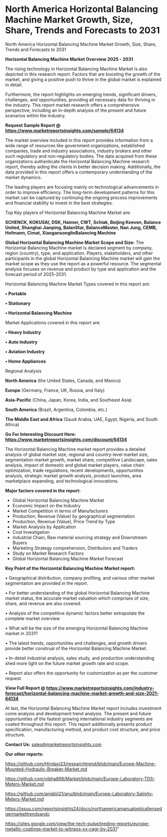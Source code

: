 # North America Horizontal Balancing Machine Market Growth, Size, Share, Trends and Forecasts to 2031
North America Horizontal Balancing Machine Market Growth, Size, Share, Trends and Forecasts to 2031

<Strong> Horizontal Balancing Machine Market Overview 2025 - 2031</strong>

The rising technology in Horizontal Balancing Machine Market is also depicted in this research report. Factors that are boosting the growth of the market, and giving a positive push to thrive in the global market is explained in detail.

Furthermore, the report highlights on emerging trends, significant drivers, challenges, and opportunities, providing all necessary data for thriving in the industry. This report market research offers a comprehensive perspective, including an in-depth analysis of the present and future scenarios within the industry.

<strong>Request Sample Report @ <a href=https://www.marketreportsinsights.com/sample/64134>https://www.marketreportsinsights.com/sample/64134</a></strong>

The market overview included in this report provides information from a wide range of resources like government organizations, established companies, trade and industry associations, industry brokers and other such regulatory and non-regulatory bodies. The data acquired from these organizations authenticate the Horizontal Balancing Machine research report, thereby aiding the clients in better decision making. Additionally, the data provided in this report offers a contemporary understanding of the market dynamics.

The leading players are focusing mainly on technological advancements in order to improve efficiency. The long-term development patterns for this market can be captured by continuing the ongoing process improvements and financial stability to invest in the best strategies.

Top Key players of Horizontal Balancing Machine Market are:

<strong>SCHENCK, KOKUSAI, DSK, Haimer, CWT, Schiak, Beijing Keeven, Balance United, Shanghai Jianping, BalanStar, BalanceMaster, Nan Jung, CEMB, Hofmann, Cimat, XiaogansonglinBalancing Machine</strong>

<strong><b>Global Horizontal Balancing Machine Market Scope and Size:</b></strong>
The Horizontal Balancing Machine market is declared segment by company, region (country), type, and application. Players, stakeholders, and other participants in the global Horizontal Balancing Machine market will gain the market scope as they use the report as a powerful resource. The segmental analysis focuses on revenue and product by type and application and the forecast period of 2025-2031.

Horizontal Balancing Machine Market Types covered in this report are:

<strong>• Portable

• Stationary

• Horizontal Balancing Machine</strong>

Market Applications covered in this report are:

<strong>• Heavy Industry

• Auto Industry

• Aviation Industry

• Home Appliances</strong> 

Regional Analysis

<strong>North America</strong> (the United States, Canada, and Mexico)

<strong>Europe</strong> (Germany, France, UK, Russia, and Italy)

<strong>Asia-Pacific</strong> (China, Japan, Korea, India, and Southeast Asia)

<strong>South America</strong> (Brazil, Argentina, Colombia, etc.)

<strong>The Middle East and Africa</strong> (Saudi Arabia, UAE, Egypt, Nigeria, and South Africa)

<strong>Go For Interesting Discount Here: <a href=https://www.marketreportsinsights.com/discount/64134>https://www.marketreportsinsights.com/discount/64134</a></strong>

The Horizontal Balancing Machine market report provides a detailed analysis of global market size, regional and country-level market size, segmentation market growth, market share, competitive Landscape, sales analysis, impact of domestic and global market players, value chain optimization, trade regulations, recent developments, opportunities analysis, strategic market growth analysis, product launches, area marketplace expanding, and technological innovations.

<strong><b>Major factors covered in the report:</b></strong>
<ul>
  <li>Global Horizontal Balancing Machine Market </li>
  <li>Economic Impact on the Industry</li>
  <li>Market Competition in terms of Manufacturers</li>
  <li>Production, Revenue (Value) by geographical segmentation</li>
  <li>Production, Revenue (Value), Price Trend by Type</li>
  <li>Market Analysis by Application</li>
  <li>Cost Investigation</li>
  <li>Industrial Chain, Raw material sourcing strategy and Downstream Buyers</li>
  <li>Marketing Strategy comprehension, Distributors and Traders</li>
  <li>Study on Market Research Factors</li>
  <li>Global Horizontal Balancing Machine Market Forecast</li>
</ul>

<strong><b>Key Point of the Horizontal Balancing Machine Market report:</b></strong>

• Geographical distribution, company profiling, and various other market segmentation are provided in the report.

• For better understanding of the global Horizontal Balancing Machine market status, the accurate market valuation which comprises of size, share, and revenue are also covered.

• Analysis of the competitive dynamic factors better extrapolate the complete market overview

• What will be the size of the emerging Horizontal Balancing Machine market in 2031?

• The latest trends, opportunities and challenges, and growth drivers provide better construal of the Horizontal Balancing Machine Market.

• In-detail industrial analysis, sales study, and production understanding shed more light on the future market growth rate and scope.

• Report also offers the opportunity for customization as per the customer request.

<strong><b>View Full Report @ <a href=https://www.marketreportsinsights.com/industry-forecast/horizontal-balancing-machine-market-growth-and-size-2021-64134>https://www.marketreportsinsights.com/industry-forecast/horizontal-balancing-machine-market-growth-and-size-2021-64134</a></b></strong>


At last, the Horizontal Balancing Machine Market report includes investment come analysis and development trend analysis. The present and future opportunities of the fastest growing international industry segments are coated throughout this report. This report additionally presents product specification, manufacturing method, and product cost structure, and price structure.

<strong>Contact Us:</strong>
sales@marketreportsinsights.com

<strong>Our other reports:</strong>

<a href=https://github.com/Hindavi23/researchtrend/blob/main/Europe-Machine-Mounted-Hydraulic-Breaker-Market.md>https://github.com/Hindavi23/researchtrend/blob/main/Europe-Machine-Mounted-Hydraulic-Breaker-Market.md</a>

<a href=https://github.com/vibha898/Market/blob/main/Europe-Laboratory-TDS-Meters-Market.md>https://github.com/vibha898/Market/blob/main/Europe-Laboratory-TDS-Meters-Market.md</a>

<a href=https://github.com/anjaliiii21/anu/blob/main/Europe-Laboratory-Salinity-Meters-Market.md>https://github.com/anjaliiii21/anu/blob/main/Europe-Laboratory-Salinity-Meters-Market.md</a>

<a href=https://issuu.com/reportsinsights24/docs/northamericamanualopticallensedgermarkettrendsandc>https://issuu.com/reportsinsights24/docs/northamericamanualopticallensedgermarkettrendsandc</a>

<a href=https://sites.google.com/view/the-tech-pulse/treding-reports/europe-metallic-coatings-market-to-witness-xx-cagr-by-2031>https://sites.google.com/view/the-tech-pulse/treding-reports/europe-metallic-coatings-market-to-witness-xx-cagr-by-2031</a>"
